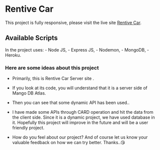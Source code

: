 # Rentive Car

This project is fully responsive, please visit the live site [Rentive Car](https://assignment12-d75c2.web.app/).

## Available Scripts

In the project uses: - Node JS, - Express JS, - Nodemon, - MongoDB, - Heroku.

### Here are some ideas about this project

- Primarily, this is Rentive Car Server site .
- If you look at its code, you will understand that it is a server side of Mango DB Atlas.
- Then you can see that some dynamic API has been used..
- I have made some APIs through CARD operation and hit the data from the client side. Since it is a dynamic project, we have used database in it. Hopefully this project will improve in the future and will be a user friendly project.

- How do you feel about our project? And of course let us know your valuable feedback on how we can try better. Thanks..😘
